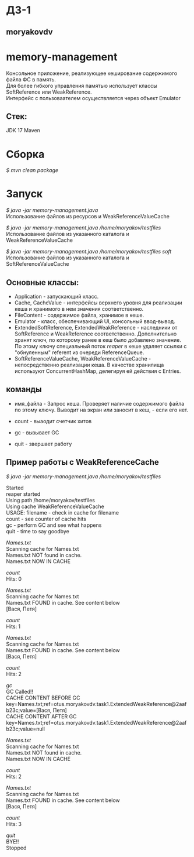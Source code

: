 # ДЗ-1
## moryakovdv

# memory-management

Консольное приложение, реализующее кеширование содержимого файла ФС в память.  
Для более гибкого управления памятью использует классы SoftReference или WeakReference.  
Интерфейс с пользоваателем осуществляется через объект Emulator

## Стек:
JDK 17
Maven

# Сборка
*$ mvn clean package*

# Запуск
*$ java -jar memory-management.java*  
Использование файлов из ресурсов и WeakReferenceValueCache

*$ java -jar memory-management.java /home/moryakov/testfiles*  
Использование файлов из указанного каталога и WeakReferenceValueCache

*$ java -jar memory-management.java /home/moryakov/testfiles soft*  
Использование файлов из указанного каталога и SoftReferenceValueCache

## Оcновные классы:
- Application - запускающий класс.
- Cache, CacheValue - интерфейсы верхнего уровня для реализации кеша и хранимого в нем значения соответственно.
- FileContent - содержимое файла, хранимое в кеше.
- Emulator - класс, обеспечивающий UI, консольный ввод-вывод.
- ExtendedSoftReference, ExtendedWeakReference - наследники от SoftReference и WeakReference соответственно.  Дополнительно хранят ключ, по которому ранее в кеш было добавлено значение.   
  По этому ключу специальный поток *reaper* в кеше удаляет ссылки с "обнуленным" referent из очереди ReferenceQueue.
- SoftReferenceValueCache, WeakReferenceValueCache - непосредственно реализации кеша. В качестве хранилища используют ConcurrentHashMap, делегируя ей действия с Entries.

## команды

- имя_файла - Запрос кеша. Проверяет наличие содержимого файла по этому ключу. Выводит на экран или заносит в кеш, -  если его нет.

- count - выаодит счетчик хитов
- gc - вызывает GC
- quit - звершает работу

## Пример работы с WeakReferenceCache

*$ java -jar memory-management.java /home/moryakov/testfiles*

Started  
reaper started  
Using path /home/moryakov/testfiles  
Using cache WeakReferenceValueCache  
USAGE: filename - check in cache for filename  
count - see counter of cache hits    
gc - perform GC and see what happens   
quit - time to say goodbye

*Names.txt*  
Scanning cache for Names.txt  
Names.txt NOT found in cache.  
Names.txt NOW IN CACHE

*count*  
Hits: 0

*Names.txt*  
Scanning cache for Names.txt  
Names.txt FOUND in cache. See content below  
[Вася, Петя]

*count*  
Hits: 1

*Names.txt*  
Scanning cache for Names.txt  
Names.txt FOUND in cache. See content below  
[Вася, Петя]

*count*  
Hits: 2

*gc*  
GC Called!!  
CACHE CONTENT BEFORE GC   
key=Names.txt;ref=otus.moryakovdv.task1.ExtendedWeakReference@2aafb23c;value=[Вася, Петя]  
CACHE CONTENT AFTER GC   
key=Names.txt;ref=otus.moryakovdv.task1.ExtendedWeakReference@2aafb23c;value=null

*Names.txt*  
Scanning cache for Names.txt  
Names.txt NOT found in cache.  
Names.txt NOW IN CACHE

*count*  
Hits: 2

*Names.txt*  
Scanning cache for Names.txt  
Names.txt FOUND in cache. See content below  
[Вася, Петя]

*count*  
Hits: 3

*quit*  
BYE!!  
Stopped  